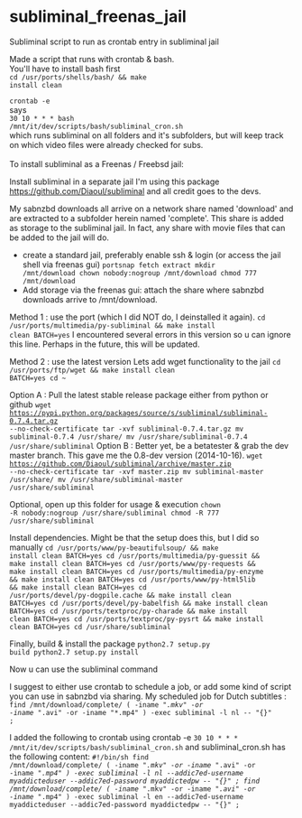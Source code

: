 subliminal_freenas_jail
=======================

Subliminal script to run as crontab entry in subliminal jail<br>

Made a script that runs with crontab & bash.<br>
You'll have to install bash first<br>
<code>cd /usr/ports/shells/bash/ && make install clean</code>

<code>crontab -e</code><br>
says<br>
<code>30 10 * * * bash /mnt/it/dev/scripts/bash/subliminal_cron.sh</code><br>
which runs subliminal on all folders and it's subfolders, but will keep track on which video files were already checked for subs.<br>
<br>
To install subliminal as a Freenas / Freebsd jail:

Install subliminal in a separate jail
I'm using this package <url>https://github.com/Diaoul/subliminal</url> and all credit goes to the devs.

My sabnzbd downloads all arrive on a network share named 'download' and are extracted to a subfolder herein named 'complete'.
This share is added as storage to the subliminal jail.
In fact, any share with movie files that can be added to the jail will do.

- create a standard jail, preferably enable ssh & login (or access the jail shell via freenas gui)
<code>portsnap fetch extract
mkdir /mnt/download
chown nobody:nogroup /mnt/download
chmod 777 /mnt/download</code>
- Add storage via the freenas gui: attach the share where sabnzbd downloads arrive to /mnt/download.

Method 1 : use the port (which I did NOT do, I deinstalled it again).
<code>cd /usr/ports/multimedia/py-subliminal && make install clean BATCH=yes</code>
I encountered several errors in this version so u can ignore this line.
Perhaps in the future, this will be updated.

Method 2 : use the latest version
Lets add wget functionality to the jail
<code>cd /usr/ports/ftp/wget && make install clean BATCH=yes
cd ~</code>

Option A : Pull the latest stable release package either from python or github
<code>wget https://pypi.python.org/packages/source/s/subliminal/subliminal-0.7.4.tar.gz --no-check-certificate
tar -xvf subliminal-0.7.4.tar.gz
mv subliminal-0.7.4 /usr/share/
mv /usr/share/subliminal-0.7.4 /usr/share/subliminal</code>
Option B : Better yet, be a betatester & grab the dev master branch. This gave me the 0.8-dev version (2014-10-16).
<code>wget https://github.com/Diaoul/subliminal/archive/master.zip --no-check-certificate
tar -xvf master.zip
mv subliminal-master /usr/share/
mv /usr/share/subliminal-master /usr/share/subliminal</code>

Optional, open up this folder for usage & execution
<code>chown -R nobody:nogroup /usr/share/subliminal
chmod -R 777 /usr/share/subliminal</code>

Install dependencies. Might be that the setup does this, but I did so manually
<code>cd /usr/ports/www/py-beautifulsoup/ && make install clean BATCH=yes
cd /usr/ports/multimedia/py-guessit && make install clean BATCH=yes
cd /usr/ports/www/py-requests && make install clean BATCH=yes
cd /usr/ports/multimedia/py-enzyme && make install clean BATCH=yes
cd /usr/ports/www/py-html5lib && make install clean BATCH=yes
cd /usr/ports/devel/py-dogpile.cache && make install clean BATCH=yes
cd /usr/ports/devel/py-babelfish && make install clean BATCH=yes
cd /usr/ports/textproc/py-charade && make install clean BATCH=yes
cd /usr/ports/textproc/py-pysrt && make install clean BATCH=yes
cd /usr/share/subliminal</code>

Finally, build & install the package
<code>python2.7 setup.py build
python2.7 setup.py install</code>

Now u can use the subliminal command

I suggest to either use crontab to schedule a job, or add some kind of script you can use in sabnzbd via sharing.
My scheduled job for Dutch subtitles :
<code>find /mnt/download/complete/ \( -iname "*.mkv" -or -iname "*.avi" -or -iname "*.mp4" \) -exec subliminal -l nl -- "{}" \;</code>

I added the following to crontab using crontab -e
<code>30 10 * * * /mnt/it/dev/scripts/bash/subliminal_cron.sh</code>
and subliminal_cron.sh has the following content:
<code>#!/bin/sh
find /mnt/download/complete/ \( -iname "*.mkv" -or -iname "*.avi" -or -iname "*.mp4" \) -exec subliminal -l nl
--addic7ed-username myaddicteduser --addic7ed-password myaddictedpw -- "{}" \;
find /mnt/download/complete/ \( -iname "*.mkv" -or -iname "*.avi" -or -iname "*.mp4" \) -exec subliminal -l en
--addic7ed-username myaddicteduser --addic7ed-password myaddictedpw -- "{}" \;</code>

